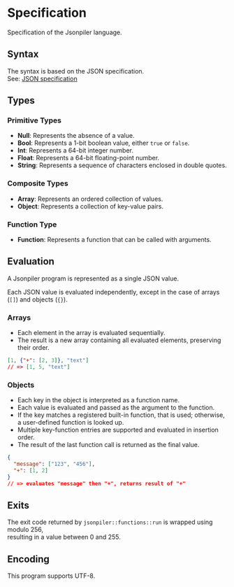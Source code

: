 # Specification

Specification of the Jsonpiler language.

## Syntax

The syntax is based on the JSON specification.  
See: [JSON specification](https://www.rfc-editor.org/info/rfc8259)

## Types

### Primitive Types

- **Null**: Represents the absence of a value.
- **Bool**: Represents a 1-bit boolean value, either `true` or `false`.
- **Int**: Represents a 64-bit integer number.
- **Float**: Represents a 64-bit floating-point number.
- **String**: Represents a sequence of characters enclosed in double quotes.

### Composite Types

- **Array**: Represents an ordered collection of values.
- **Object**: Represents a collection of key-value pairs.

### Function Type

- **Function**: Represents a function that can be called with arguments.

## Evaluation

A Jsonpiler program is represented as a single JSON value.

Each JSON value is evaluated independently, except in the case of arrays (`[]`) and objects (`{}`).

### Arrays

- Each element in the array is evaluated sequentially.
- The result is a new array containing all evaluated elements, preserving their order.

```json
[1, {"+": [2, 3]}, "text"]
// => [1, 5, "text"]
```

### Objects

- Each key in the object is interpreted as a function name.
- Each value is evaluated and passed as the argument to the function.
- If the key matches a registered built-in function, that is used; otherwise, a user-defined function is looked up.
- Multiple key-function entries are supported and evaluated in insertion order.
- The result of the last function call is returned as the final value.

```json
{
  "message": ["123", "456"],
  "+": [1, 2]
}
// => evaluates "message" then "+", returns result of "+"
```

## Exits

The exit code returned by `jsonpiler::functions::run` is wrapped using modulo 256,  
resulting in a value between 0 and 255.

## Encoding

This program supports UTF-8.
